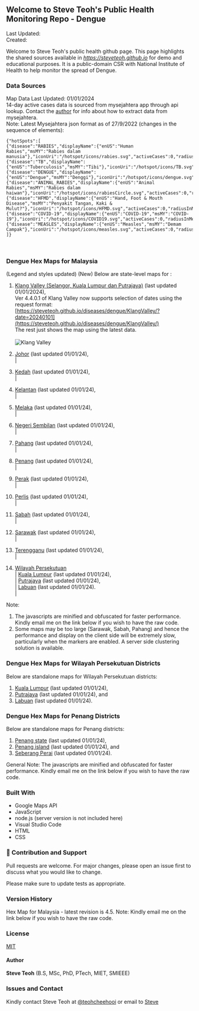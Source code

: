 ﻿## Welcome to Steve Teoh's Public Health Monitoring Repo - Dengue

Last Updated: 
<br/>Created:  

Welcome to Steve Teoh's public health github page. This page highlights the shared sources available in _https://steveteoh.github.io_ for demo and educational purposes. It is a public-domain CSR with National Institute of Health to help monitor the spread of Dengue.

### Data Sources
Map Data Last Updated: 01/01/2024<br>
14-day active cases data is sourced from mysejahtera app through api lookup. Contact the [author](mailto:chteoh@ieee.org?subject=Mysejahtera "Mysejahtera") for info about how to extract data from mysejahtera.<br>
Note: 
Latest Mysejahtera json format as of 27/9/2022 (changes in the sequence of elements):
```
{"hotSpots":[
{"disease":"RABIES","displayName":{"enUS":"Human Rabies","msMY":"Rabies dalam manusia"},"iconUri":"/hotspot/icons/rabies.svg","activeCases":0,"radiusInMeters":1000.0,"durationInDays":90},
{"disease":"TB","displayName":{"enUS":"Tuberculosis","msMY":"Tibi"},"iconUri":"/hotspot/icons/TB.svg","activeCases":0,"radiusInMeters":1000.0,"durationInDays":60},
{"disease":"DENGUE","displayName":{"enUS":"Dengue","msMY":"Denggi"},"iconUri":"/hotspot/icons/dengue.svg","activeCases":0,"radiusInMeters":200.0,"durationInDays":14},
{"disease":"ANIMAL_RABIES","displayName":{"enUS":"Animal Rabies","msMY":"Rabies dalam haiwan"},"iconUri":"/hotspot/icons/rabiesCircle.svg","activeCases":0,"radiusInMeters":5000.0,"durationInDays":180},
{"disease":"HFMD","displayName":{"enUS":"Hand, Foot & Mouth Disease","msMY":"Penyakit Tangan, Kaki & Mulut?"},"iconUri":"/hotspot/icons/HFMD.svg","activeCases":0,"radiusInMeters":5000.0,"durationInDays":7},
{"disease":"COVID-19","displayName":{"enUS":"COVID-19","msMY":"COVID-19"},"iconUri":"/hotspot/icons/COVID19.svg","activeCases":0,"radiusInMeters":1000.0,"durationInDays":14},
{"disease":"MEASLES","displayName":{"enUS":"Measles","msMY":"Demam Campak"},"iconUri":"/hotspot/icons/measles.svg","activeCases":0,"radiusInMeters":1000.0,"durationInDays":25}
]}
```
<br>

### Dengue Hex Maps for Malaysia
(Legend and styles updated)  (New)
Below are state-level maps for : <br>
1. [Klang Valley (Selangor, Kuala Lumpur dan Putrajaya)](https://steveteoh.github.io/diseases/dengue/KlangValley/) (last updated 01/01/2024), <br>
   Ver 4.4.0.1 of Klang Valley now supports selection of dates using the request format: <br>
   [https://steveteoh.github.io/diseases/dengue/KlangValley/?date=20240101](https://steveteoh.github.io/diseases/dengue/KlangValley/) <br>
   The rest just shows the map using the latest data. <br><br>   ![Klang Valley](https://steveteoh.github.io/img/ms-klangvalley.jpg)

2. [Johor](http://steveteoh.github.io/diseases/dengue/Johor/?date=20230611) (last updated 01/01/24), <br>        |
3. [Kedah](https://steveteoh.github.io/diseases/dengue/Kedah/?date=20230611) (last updated 01/01/24), <br>  |
4. [Kelantan](https://steveteoh.github.io/diseases/dengue/Kelantan/?date=20230611) (last updated 01/01/24), <br>  |
5. [Melaka](http://steveteoh.github.io/diseases/dengue/Melaka/?date=20230611) (last updated 01/01/24), <br>  |
6. [Negeri Sembilan](http://steveteoh.github.io/diseases/dengue/NegeriSembilan/?date=20230611) (last updated 01/01/24), <br>  |
7. [Pahang](https://steveteoh.github.io/diseases/dengue/Pahang/?date=20230611) (last updated 01/01/24), <br>  |
8. [Penang](http://steveteoh.github.io/diseases/dengue/Penang/?date=20230611) (last updated 01/01/24), <br>  |
9. [Perak](https://steveteoh.github.io/diseases/dengue/Perak/?date=20230611) (last updated 01/01/24), <br>  |
10. [Perlis](https://steveteoh.github.io/diseases/dengue/Perlis/?date=20230611) (last updated 01/01/24), <br>  |
11. [Sabah](http://steveteoh.github.io/diseases/dengue/Sabah/?date=20230611) (last updated 01/01/24), <br>  |
12. [Sarawak](http://steveteoh.github.io/diseases/dengue/Sarawak/?date=20230611) (last updated 01/01/24), <br>  |
13. [Terengganu](https://steveteoh.github.io/diseases/dengue/Terengganu/?date=20230611) (last updated 01/01/24), <br>  |
14. [Wilayah Persekutuan](http://steveteoh.github.io/diseases/dengue/Wilayah/) <br>  |
    [Kuala Lumpur](http://steveteoh.github.io/diseases/dengue/KualaLumpur/) (last updated 01/01/24), <br>  |
    [Putrajaya](http://steveteoh.github.io/diseases/dengue/Putrajaya/) (last updated 01/01/24), <br>  |
    [Labuan](http://steveteoh.github.io/diseases/dengue/Labuan/) (last updated 01/01/24).<br>  | 
 
Note: 
1. The javascripts are minified and obfuscated for faster performance. Kindly email me on the link below if you wish to have the raw code. 
2. Some maps may be too large (Sarawak, Sabah, Pahang) and hence the performance and display on the client side will be extremely slow, particularly when the markers are enabled. 
   A server side clustering solution is available.


### Dengue Hex Maps for Wilayah Persekutuan Districts
Below are standalone maps for Wilayah Persekutuan districts: <br>
1. [Kuala Lumpur](http://steveteoh.github.io/diseases/dengue/KualaLumpur) (last updated 01/01/24),<br>
2. [Putrajaya](http://steveteoh.github.io/diseases/dengue/Putrajaya) (last updated 01/01/24), and<br>
3. [Labuan](http://steveteoh.github.io/diseases/dengue/Labuan) (last updated 01/01/24).<br>

### Dengue Hex Maps for Penang Districts
Below are standalone maps for Penang districts: <br>
1. [Penang state](http://steveteoh.github.io/diseases/dengue/Penang/index.html) (last updated 01/01/24),  <br>
2. [Penang island](http://steveteoh.github.io/diseases/dengue/Penang/island.html) (last updated 01/01/24), and  <br>
3. [Seberang Perai](http://steveteoh.github.io/diseases/dengue/Penang/perai.html) (last updated 01/01/24). <br>

General Note: The javascripts are minified and obfuscated for faster performance. Kindly email me on the link below if you wish to have the raw code. 


### Built With

- Google Maps API
- JavaScript
- node.js (server version is not included here)
- Visual Studio Code
- HTML
- CSS

### 🤝 Contribution and Support
Pull requests are welcome. For major changes, please open an issue first to discuss what you would like to change.

Please make sure to update tests as appropriate.

### Version History
Hex Map for Malaysia - latest revision is 4.5.
Note: Kindly email me on the link below if you wish to have the raw code. 

### License
[MIT](https://steveteoh.github.io/diseases/dengue/LICENSE)

#### Author
**Steve Teoh** (B.S, MSc, PhD, PTech, MIET, SMIEEE)

### Issues and Contact
Kindly contact Steve Teoh at [@teohcheehooi](https://twitter.com/teohcheehooi) or email to [Steve](mailto:chteoh@ieee.org?subject=Map "Map")
